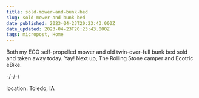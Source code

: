 ```yaml
---
title: sold-mower-and-bunk-bed
slug: sold-mower-and-bunk-bed
date_published: 2023-04-23T20:23:43.000Z
date_updated: 2023-04-23T20:23:43.000Z
tags: micropost, Home
---
```


Both my EGO self-propelled mower and old twin-over-full bunk bed sold and taken away today.  Yay!  Next up, The Rolling Stone camper and Ecotric eBike.

-/-/-/

location: Toledo, IA
